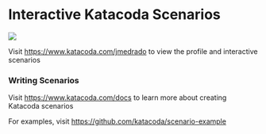 # Interactive Katacoda Scenarios

[![](http://shields.katacoda.com/katacoda/jmedrado/count.svg)](https://www.katacoda.com/jmedrado "Get your profile on Katacoda.com")

Visit https://www.katacoda.com/jmedrado to view the profile and interactive scenarios

### Writing Scenarios
Visit https://www.katacoda.com/docs to learn more about creating Katacoda scenarios

For examples, visit https://github.com/katacoda/scenario-example
